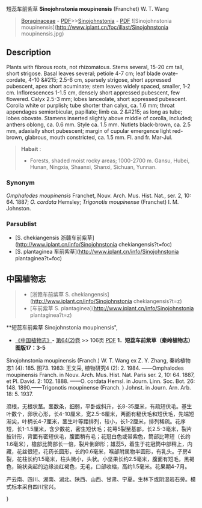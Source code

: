 短蕊车前紫草 **Sinojohnstonia moupinensis** (Franchet) W. T. Wang

> [Boraginaceae](http://www.iplant.cn/info/Boraginaceae?t=foc) - [PDF](http://www.iplant.cn/foc/pdf/Boraginaceae.pdf)>>[Sinojohnstonia](http://www.iplant.cn/info/Sinojohnstonia?t=foc) - [PDF](http://www.iplant.cn/foc/pdf/Sinojohnstonia.pdf)
![Sinojohnstonia moupinensis](http://www.iplant.cn/foc/illast/Sinojohnstonia moupinensis.jpg)

## Description

Plants with fibrous roots, not rhizomatous. Stems several, 15-20 cm tall, short strigose. Basal leaves several; petiole 4-7 cm; leaf blade ovate-cordate, 4-10 &amp;#215; 2.5-6 cm, sparsely strigose, short appressed pubescent, apex short acuminate; stem leaves widely spaced, smaller, 1-2 cm. Inflorescences 1-1.5 cm, densely short appressed pubescent, few flowered. Calyx 2.5-3 mm; lobes lanceolate, short appressed pubescent. Corolla white or purplish; tube shorter than calyx, ca. 1.6 mm; throat appendages semiorbicular, papillate; limb ca. 2 &amp;#215; as long as tube; lobes obovate. Stamens inserted slightly above middle of corolla, included; anthers oblong, ca. 0.6 mm. Style ca. 1.5 mm. Nutlets black-brown, ca. 2.5 mm, adaxially short pubescent; margin of cupular emergence light red-brown, glabrous, mouth constricted, ca. 1.5 mm. Fl. and fr. Mar-Jul.


> **Habait** : 
>* Forests, shaded moist rocky areas; 1000-2700 m. Gansu, Hubei, Hunan, Ningxia, Shaanxi, Shanxi, Sichuan, Yunnan.

### Synonym
*Omphalodes moupinensis* Franchet, Nouv. Arch. Mus. Hist. Nat., ser. 2, 10: 64. 1887; *O. cordata* Hemsley; *Trigonotis moupinense* (Franchet) I. M. Johnston.



### Parsublist

* [S.  chekiangensis  浙赣车前紫草](http://www.iplant.cn/info/Sinojohnstonia chekiangensis?t=foc)
* [S.  plantaginea  车前紫草](http://www.iplant.cn/info/Sinojohnstonia plantaginea?t=foc)

## 中国植物志

> * [浙赣车前紫草  S.  chekiangensis](http://www.iplant.cn/info/Sinojohnstonia chekiangensis?t=z)
> * [车前紫草  S.  plantaginea](http://www.iplant.cn/info/Sinojohnstonia plantaginea?t=z)


**短蕊车前紫草 Sinojohnstonia moupinensis",


* [《中国植物志》](http://www.iplant.cn/frps)- [第64(2)卷](http://www.iplant.cn/frps/vol/64(2)) >> 106页 [PDF](http://www.iplant.cn/frps/pdf/64(2)/106.pdf)
**1．短蕊车前紫草（秦岭植物志）图版17：3-5**

Sinojohnstonia moupinensis (Franch.) W. T. Wang ex Z. Y. Zhang, 秦岭植物志1 (4): 185. 图73. 1983: 王文采, 植物研究4 (2): 2. 1984. ——Omphalodes moupinensis Franch. in Nouv. Arch. Mus. Hist. Nat. Paris ser. 2, 10: 64. 1887, et Pl. David. 2: 102. 1888. ——O. cordata Hemsl. in Journ. Linn. Soc. Bot. 26: 148. 1890.——Trigonotis moupinense (Franch. ) Johnst. in Journ. Arn. Arb. 18: 5. 1937.

须根，无根状茎。茎数条，细弱，平卧或斜升，长8-35厘米，有疏短伏毛。基生叶数个，卵状心形，长4-10厘米，宽2.5-6厘米，两面有糙伏毛和短伏毛，先端短渐尖，叶柄长4-7厘米，茎生叶等距排列，较小，长1-2厘米，排列稀疏。花序短，长1-1.5厘米，含少数花，密生短伏毛；花萼5裂至基部，长2.5-3毫米，裂片披针形，背面有密短伏毛，腹面稍有毛；花冠白色或带紫色，筒部比萼短（长约1.6毫米），檐部比筒部长一倍，裂片倒卵形；雄蕊5，着生于花冠筒中部稍上，内藏，花丝很短，花药长圆形，长约0.6毫米，喉部附属物半圆形，有乳头。子房4裂，花柱长约1.5毫米，柱头微小，头状。小坚果长约2.5毫米，腹面有短毛，黑褐色，碗状突起的边缘淡红褐色，无毛，口部收缩，高约1.5毫米。花果期4-7月。

产云南、四川、湖南、湖北、陕西、山西、甘肃、宁夏。生林下或阴湿岩石旁。模式标本采自四川宝兴。



}
